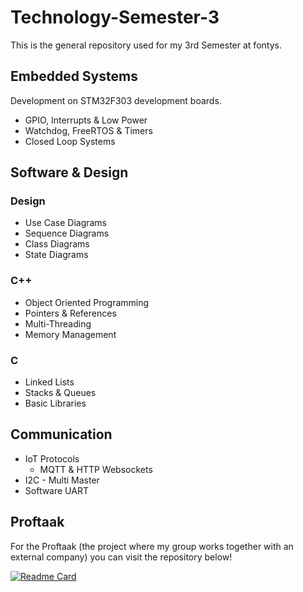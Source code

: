 # Technology-Semester-3

This is the general repository used for my 3rd Semester at fontys.

## Embedded Systems
Development on STM32F303 development boards.
  - GPIO, Interrupts & Low Power
  - Watchdog, FreeRTOS & Timers
  - Closed Loop Systems

## Software & Design
  ### Design
 - Use Case Diagrams
 - Sequence Diagrams
 - Class Diagrams
 - State Diagrams

### C++
  - Object Oriented Programming
  - Pointers & References
  - Multi-Threading
  - Memory Management

### C
  - Linked Lists
  - Stacks & Queues
  - Basic Libraries

## Communication
 - IoT Protocols
   - MQTT & HTTP Websockets
 - I2C - Multi Master
 - Software UART   
## Proftaak
For the Proftaak (the project where my group works together with an external company) you can visit the repository below!

[![Readme Card](https://github-readme-stats.vercel.app/api/pin/?username=T3-FindIt&repo=FindIt&theme=dark)](https://github.com/T3-FindIt/FindIt)
